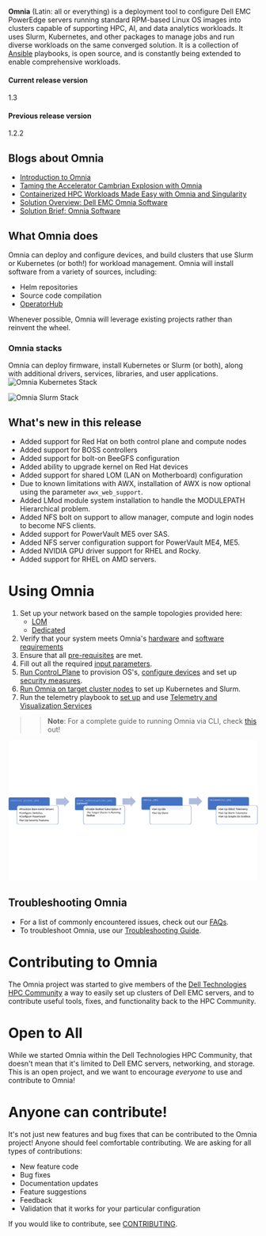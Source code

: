 **Omnia** (Latin: all or everything) is a deployment tool to configure Dell EMC PowerEdge servers running standard RPM-based Linux OS images into clusters capable of supporting HPC, AI, and data analytics workloads. It uses Slurm, Kubernetes, and other packages to manage jobs and run diverse workloads on the same converged solution. It is a collection of [Ansible](https://ansible.com) playbooks, is open source, and is constantly being extended to enable comprehensive workloads.

#### Current release version
1.3

#### Previous release version
1.2.2

## Blogs about Omnia
- [Introduction to Omnia](https://infohub.delltechnologies.com/p/omnia-open-source-deployment-of-high-performance-clusters-to-run-simulation-ai-and-data-analytics-workloads/)
- [Taming the Accelerator Cambrian Explosion with Omnia](https://infohub.delltechnologies.com/p/taming-the-accelerator-cambrian-explosion-with-omnia/)
- [Containerized HPC Workloads Made Easy with Omnia and Singularity](https://infohub.delltechnologies.com/p/containerized-hpc-workloads-made-easy-with-omnia-and-singularity/)
- [Solution Overview: Dell EMC Omnia Software](https://infohub.delltechnologies.com/section-assets/omnia-solution-overview)
- [Solution Brief: Omnia Software](https://infohub.delltechnologies.com/section-assets/omnia-solution-brief)

## What Omnia does
Omnia can deploy and configure devices, and build clusters that use Slurm or Kubernetes (or both!) for workload management. Omnia will install software from a variety of sources, including:
- Helm repositories
- Source code compilation
- [OperatorHub](https://operatorhub.io)

Whenever possible, Omnia will leverage existing projects rather than reinvent the wheel.

### Omnia stacks
Omnia can deploy firmware, install Kubernetes or Slurm (or both), along with additional drivers, services, libraries, and user applications.
![Omnia Kubernetes Stack](images/omnia-k8s.png)

![Omnia Slurm Stack](images/omnia-slurm.png)  

## What's new in this release
- Added support for Red Hat on both control plane and compute nodes
- Added support for BOSS controllers
- Added support for bolt-on BeeGFS configuration
- Added ability to upgrade kernel on Red Hat devices
- Added support for shared LOM (LAN on Motherboard) configuration
- Due to known limitations with AWX, installation of AWX is now optional using the parameter `awx_web_support`.
- Added LMod module system installation to handle the MODULEPATH Hierarchical problem.
- Added NFS bolt on support to allow manager, compute and login nodes to become NFS clients.
- Added support for PowerVault ME5 over SAS.
- Added NFS server configuration support for PowerVault ME4, ME5.
- Added NVIDIA GPU driver support for RHEL and Rocky.
- Added support for RHEL on AMD servers.

# Using Omnia
1. Set up your network based on the sample topologies provided here:
    * [LOM](NETWORK_TOPOLOGY_LOM.md)
    * [Dedicated](NETWORK_TOPOLOGY_DEDICATED.md)
2. Verify that your system meets Omnia's [hardware](Support_Matrix/Hardware) and [software requirements](Support_Matrix/Software/Operating_Systems)
3. Ensure that all [pre-requisites](PreRequisites) are met.
4. Fill out all the required [input parameters](Input_Parameter_Guide).
5. [Run Control_Plane](Installation_Guides/INSTALL_CONTROL_PLANE.md) to provision OS's, [configure devices](Device_Configuration) and set up [security measures](Security).
6. [Run Omnia on target cluster nodes](Installation_Guides/INSTALL_OMNIA_CLI.md) to set up Kubernetes and Slurm.
7. Run the telemetry playbook to [set up](Installation_Guides/INSTALL_TELEMETRY.md) and use [Telemetry and Visualization Services](Telemetry_Visualization)

>> **Note**: For a complete guide to running Omnia via CLI, check [this](https://github.com/dellhpc/omnia/tree/devel/docs/CLI_GUIDE.md) out!  

![Omnia Flow](images/Omnia_Flow.png)

## Troubleshooting Omnia
* For a list of commonly encountered issues, check out our [FAQs](Troubleshooting/FAQ.md).
* To troubleshoot Omnia, use our [Troubleshooting Guide](Troubleshooting/Troubleshooting_Guide.md).


# Contributing to Omnia
The Omnia project was started to give members of the [Dell Technologies HPC Community](https://dellhpc.org) a way to easily set up clusters of Dell EMC servers, and to contribute useful tools, fixes, and functionality back to the HPC Community.

# Open to All
While we started Omnia within the Dell Technologies HPC Community, that doesn't mean that it's limited to Dell EMC servers, networking, and storage. This is an open project, and we want to encourage *everyone* to use and contribute to Omnia!

# Anyone can contribute!
It's not just new features and bug fixes that can be contributed to the Omnia project! Anyone should feel comfortable contributing. We are asking for all types of contributions:
* New feature code
* Bug fixes
* Documentation updates
* Feature suggestions
* Feedback
* Validation that it works for your particular configuration

If you would like to contribute, see [CONTRIBUTING](../CONTRIBUTING.md).
